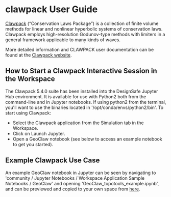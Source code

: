# clawpack User Guide

<a href="http://www.clawpack.org/" target="_blank">Clawpack</a> (“Conservation Laws Package”) is a collection of finite volume methods for linear and nonlinear hyperbolic systems of conservation laws. Clawpack employs high-resolution Godunov-type methods with limiters in a general framework applicable to many kinds of waves.

More detailed information and CLAWPACK user documentation can be found at the <a href="http://www.clawpack.org/" target="_blank">Clawpack website</a>.

## How to Start a Clawpack Interactive Session in the Workspace

The Clawpack 5.4.0 suite has been installed into the DesignSafe Jupyter Hub environment. It is available for use with Python2 both from the command-line and in Jupyter notebooks. If using python2 from the terminal, you'll want to use the binaries located in '/opt/conda/envs/python2/bin'. To start using Clawpack:

<ul>
	<li>Select the Clawpack application from the Simulation tab in the Workspace.</li>
	<li>Click on Launch Jupyter. </li>
	<li>Open a GeoClaw notebook (see below to access an example notebook to get you started).</li>
</ul>

## Example Clawpack Use Case

An example GeoClaw notebook in Jupyter can be seen by navigating to 'community / Jupyter Notebooks / Workspace Application Sample Notebooks / GeoClaw' and opening 'GeoClaw_topotools_example.ipynb', and can be previewed and copied to your own space from <a href="https://www.designsafe-ci.org/data/browser/public/designsafe.storage.community//Jupyter%20Notebooks/Workspace%20Application%20Sample%20Notebooks/GeoClaw" target="_blank">here</a>.<br>
 


